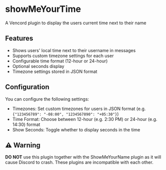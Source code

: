 # showMeYourTime
A Vencord plugin to display the users current time next to their name

## Features
- Shows users' local time next to their username in messages
- Supports custom timezone settings for each user
- Configurable time format (12-hour or 24-hour)
- Optional seconds display
- Timezone settings stored in JSON format

## Configuration
You can configure the following settings:
- Timezones: Set custom timezones for users in JSON format (e.g. `{"123456789": "-08:00", "1234567890": "+05:30"}`)
- Time Format: Choose between 12-hour (e.g. 2:30 PM) or 24-hour (e.g. 14:30) format
- Show Seconds: Toggle whether to display seconds in the time

## ⚠️ Warning
**DO NOT** use this plugin together with the ShowMeYourName plugin as it will cause Discord to crash. These plugins are incompatible with each other.

